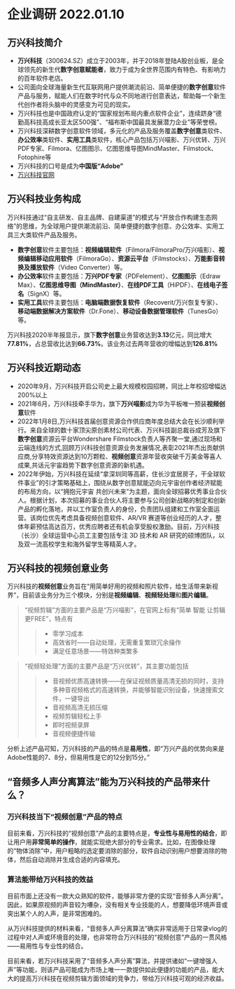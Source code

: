 # 企业调研 2022.01.10
## 万兴科技简介
* **万兴科技**（300624.SZ）成立于2003年，并于2018年登陆A股创业板，是全球领先的新生代**数字创意赋能者**，致力于成为全世界范围内有特色、有影响力的百年软件老店。
* 公司面向全球海量新生代互联网用户提供潮流前沿、简单便捷的**数字创意**软件产品与服务，赋能人们在数字时代与众不同地进行创意表达，帮助每一个新生代创作者将头脑中的灵感变为可见的现实。
* 万兴科技也是中国政府认定的“国家规划布局内重点软件企业”，连续跻身“德勤高科技高成长亚太区500强”、“福布斯中国最具发展潜力企业”等荣誉榜。
* 万兴科技深耕数字创意软件领域，多元化的产品及服务覆盖**数字创意**类软件、**办公效率**类软件、**实用工具**类软件，核心产品包括万兴喵影、万兴优转、万兴PDF专家、Filmora、亿图图示、亿图思维导图MindMaster、Filmstock、Fotophire等
* 万兴科技的口号是成为**中国版“Adobe”**
* [万兴科技官网](https://www.wondershare.cn/)
## 万兴科技业务构成
万兴科技通过“自主研发、自主品牌、自建渠道”的模式与“开放合作构建生态网络”的思维，为全球用户提供潮流前沿、简单便捷的数字创意、办公效率、实用工具三大类软件产品及服务。
* **数字创意**软件主要包括：**视频编辑软件**（Filmora/FilmoraPro/万兴喵影）、**视频编辑移动应用软件**（FilmoraGo）、**资源云平台**（Filmstocks）、**万能影音转换及播放软件**（Video Converter）等。
* **办公效率**软件主要包括：**万兴PDF专家**（PDFelement）、**亿图图示**（Edraw Max）、**亿图思维导图（MindMaster）**、**在线PDF工具**（HiPDF）、**在线电子签名**（SignX）等。
* **实用工具**软件主要包括：**电脑端数据恢复软件**（Recoverit/万兴恢复专家）、**移动端数据解决方案软件**（Dr.Fone）、**移动设备数据管理软件**（TunesGo）等。

万兴科技2020半年报显示，旗下**数字创意**业务营收达到**3.13**亿元，同比增大**77.81%**，占总营收比达到**66.73%**。该业务过去两年营收的增幅达到**126.81%**

## 万兴科技近期动态
* 2020年9月，万兴科技开启公司史上最大规模校园招聘，同比上年校招增幅达200%以上
* 2021年6月，万兴科技牵手华为，旗下**万兴喵影**成为华为平板唯一预装**视频创意**软件
* 2022年1月8日,万兴科技首届创意资源合作供应商年度总结大会在长沙顺利举行。来自全球的数十家顶尖原创素材公司代表、万兴科技副总裁谷成芳及旗下**数字创意**资源云平台Wondershare Filmstock负责人等齐聚一堂,通过现场和云端连线的方式,回顾万兴科技创意资源业务发展情况,表彰2021年杰出贡献供应商,分享特效资源达到10万颗粒、**视频创意**资源年营收突破千万美金等喜人成果,共话元宇宙趋势下数字创意资源的新机遇。
* 2022年伊始，万兴科技在延续“拿深圳同等高薪，住长沙宜居房子，干全球软件事业”的引才策略基础上，围绕从数字创意赋能迈向元宇宙创作者经济赋能的布局方向，以“拥抱元宇宙 共创兴未来”为主题，面向全球招募优秀事业合伙人。根据计划，本次招募的事业合伙人将主要参与公司创新战略的制定和创新产品的孵化落地，并以工作室负责人的身份，负责团队组建和工作室全面运营。该岗位优先考虑具备视频创意软件、AR/VR 赛道等创业经历的人才，整体年薪预估高达百万，优秀应聘者还有机会享受股权激励。目前，万兴科技（长沙）全球运营中心员工主要包括专注 3D 技术和 AR 研究的硕博团队，以及双一流高校学生和海外留学生等精英人才。

## 万兴科技的**视频创意**业务
万兴科技的**视频创意**业务旨在“用简单好用的视频和照片软件，给生活带来新视界”，目前该业务分为三个模块，分别是**视频编辑**、**视频轻处理**和**图片编辑**。
> “视频剪辑”方面的主要产品是“万兴喵影”，在官网上标有“简单 智能 让剪辑更FREE”，特点有
>> * 零学习成本<br>
>> * 高效省时——自动处理，无需重复繁琐冗余操作<br>
>> * 满足任意场景——特效种类繁多

> “视频轻处理”方面的主要产品是“万兴优转”，其主要功能包括
>> * 音视频优质高速转换——在保证视频质量高清无损的同时，支持多种音视频格式的高速转换，并能够智能识别设备，快速搜索文件，一键导出<br>
>> * 音视频高清无损压缩<br>
>> * 视频剪辑轻松上手
>> * 即时视频录屏
>> * 音视频便捷传输

分析上述产品可知，万兴科技的产品的特点是**易用性**，即“万兴产品的优势向来是Adobe性能的7、8分，但易用性是它的12分到15分。”

## “音频多人声分离算法”能为万兴科技的产品带来什么？
### 万兴科技当下“视频创意”产品的特点
目前来看，万兴科技的“视频创意”产品的主要特点是，**专业性与易用性的结合**，即让用户用**非常简单的操作**，就能实现绝大部分的专业需求。比如，在图像处理的“物体消除”中，用户粗略的选定要消除的部分，软件自动识别用户想要消除的物体，然后自动消除并生成合适的内容填充。

### 算法能带给万兴科技的效益
目前市面上还没有一款大众熟知的软件，能够非常方便的实现“音频多人声分离”。因此，如果原视频的声音较为嘈杂，没有相关专业技能的人，想要降低环境声音或突出某个人的人声，是非常困难的。

从万兴科技提供的材料来看，“音频多人声分离算法”确实非常适用于日常录vlog的过程中对人声或环境音的处理，也非常符合万兴科技的“视频创意”产品的一贯风格——易用性与专业性的结合。

目前来看，若万兴科技采用了“音频多人声分离”算法，并提供诸如“一键增强人声”等功能，则该产品可能成为市场上唯一一款提供如此便捷的功能的产品，能大大的提高万兴科技在视频剪辑方面领域的竞争力，带给万兴科技可观的经济收益。
